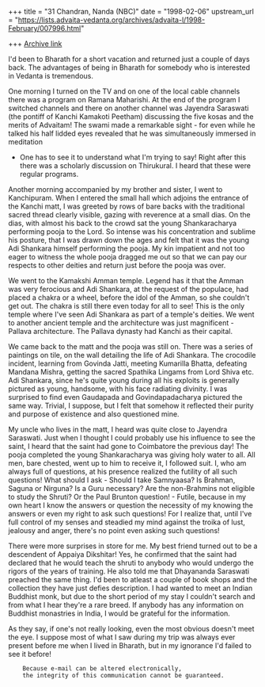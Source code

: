 +++
title = "31 Chandran, Nanda (NBC)"
date = "1998-02-06"
upstream_url = "https://lists.advaita-vedanta.org/archives/advaita-l/1998-February/007996.html"

+++
[Archive link](https://lists.advaita-vedanta.org/archives/advaita-l/1998-February/007996.html)

I'd been to Bharath for a short vacation and returned just a couple of days
back. The advantages of being in Bharath for somebody who is interested in
Vedanta is tremendous.

One morning I turned on the TV and on one of the local cable channels there
was a program on Ramana Maharishi. At the end of the program I switched
channels and there on another channel was Jayendra Saraswati (the pontiff of
Kanchi Kamakoti Peetham) discussing the five kosas and the merits of
Advaitam! The swami made a remarkable sight - for even while he talked his
half lidded eyes revealed that he was simultaneously immersed in meditation
- One has to see it to understand what I'm trying to say! Right after this
there was a scholarly discussion on Thirukural. I heard that these were
regular programs.

Another morning accompanied by my brother and sister, I went to Kanchipuram.
When I entered the small hall which adjoins the entrance of the Kanchi matt,
I was greeted by rows of bare backs with the traditional sacred thread
clearly visible, gazing with reverence at a small dias. On the dias, with
almost his back to the crowd sat the young Shankaracharya performing pooja
to the Lord. So intense was his concentration and sublime his posture, that
I was drawn down the ages and felt that it was the young Adi Shankara
himself performing the pooja. My kin impatient and not too eager to witness
the whole pooja dragged me out so that we can pay our respects to other
deities and return just before the pooja was over.

We went to the Kamakshi Amman temple. Legend has it that the Amman was very
ferocious and Adi Shankara, at the request of the populace, had placed a
chakra or a wheel, before the idol of the Amman, so she couldn't get out.
The chakra is still there even today for all to see! This is the only temple
where I've seen Adi Shankara as part of a temple's deities. We went to
another ancient temple and the architecture was just magnificent - Pallava
architecture. The Pallava dynasty had Kanchi as their capital.

We came back to the matt and the pooja was still on. There was a series of
paintings on tile, on the wall detailing the life of Adi Shankara. The
crocodile incident, learning from Govinda Jatti, meeting Kumarilla Bhatta,
defeating Mandana Mishra, getting the sacred Spathika Lingams from Lord
Shiva etc. Adi Shankara, since he's quite young during all his exploits is
generally pictured as young, handsome, with his face radiating divinity. I
was surprised to find even Gaudapada and Govindapadacharya pictured the same
way. Trivial, I suppose, but I felt that somehow it reflected their purity
and purpose of existence and also questioned mine.

My uncle who lives in the matt, I heard was quite close to Jayendra
Saraswati. Just when I thought I could probably use his influence to see the
saint, I heard that the saint had gone to Coimbatore the previous day! The
pooja completed the young Shankaracharya was giving holy water to all. All
men, bare chested, went up to him to receive it, I followed suit. I, who am
always full of questions, at his presence realized the futility of all such
questions! What should I ask - Should I take Samnyaasa? Is Brahman, Saguna
or Nirguna? Is a Guru necessary?  Are the non-Brahmins not eligible to study
the Shruti? Or the Paul Brunton question! - Futile, because in my own heart
I know the answers or question the necessity of my knowing the answers or
even my right to ask such questions! For I realize that, until I've full
control of my senses and steadied my mind against the troika of lust,
jealousy and anger, there's no point even asking such questions!

There were more surprises in store for me. My best friend turned out to be a
descendent of Appaiya Dikshitar! Yes, he confirmed that the saint had
declared that he would teach the shruti to anybody who would undergo the
rigors of the years of training. He also told me that Dhayananda Saraswati
preached the same thing. I'd been to atleast a couple of book shops and the
collection they have just defies description. I had wanted to meet an Indian
Buddhist monk, but due to the short period of my stay I couldn't search and
from what I hear they're a rare breed. If anybody has any information on
Buddhist monastries in India, I would be grateful for the information.

As they say, if one's not really looking, even the most obvious doesn't meet
the eye. I suppose most of what I saw during my trip was always ever present
before me when I lived in Bharath, but in my ignorance I'd failed to see it
before!

        Because e-mail can be altered electronically,
        the integrity of this communication cannot be guaranteed.

